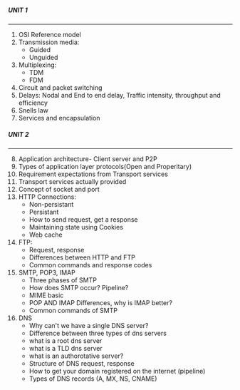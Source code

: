 ##### UNIT 1
---

1. OSI Reference model
2. Transmission media: 
    * Guided
    * Unguided
3. Multiplexing: 
    * TDM
    * FDM
4. Circuit and packet switching
5. Delays: Nodal and End to end delay, Traffic intensity, throughput and efficiency
6. Snells law
7. Services and encapsulation
##### UNIT 2
---
8. Application architecture- Client server and P2P
9. Types of application layer protocols(Open and Properitary)
10. Requirement expectations from Transport services
11. Transport services actually provided
12. Concept of socket and port
13. HTTP Connections:
    * Non-persistant
    * Persistant
    * How to send request, get a response
    * Maintaining state using Cookies
    * Web cache
14. FTP:
    * Request, response
    * Differences between HTTP and FTP
    * Common commands and response codes
15. SMTP, POP3, IMAP
    * Three phases of SMTP
    * How does SMTP occur? Pipeline?
    * MIME basic
    * POP AND IMAP Differences, why is IMAP better?
    * Common commands of SMTP
16. DNS
    * Why can't we have a single DNS server?
    * Difference between three types of dns servers
    * what is a root dns server
    * what is a TLD dns server
    * what is an authorotative server?
    * Structure of DNS request, response
    * How to get your domain registered on the internet (pipeline)
    * Types of DNS records (A, MX, NS, CNAME)
